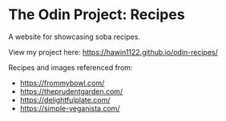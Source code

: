 # The Odin Project: Recipes
A website for showcasing soba recipes.

View my project here: https://hawin1122.github.io/odin-recipes/

Recipes and images referenced from:
- https://frommybowl.com/
- https://theprudentgarden.com/
- https://delightfulplate.com/
- https://simple-veganista.com/